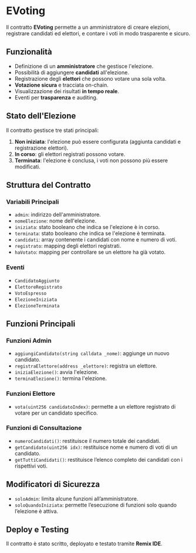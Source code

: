 # EVoting

Il contratto **EVoting** permette a un amministratore di creare elezioni, registrare candidati ed elettori, e contare i voti in modo trasparente e sicuro.

## Funzionalità

- Definizione di un **amministratore** che gestisce l'elezione.
- Possibilità di aggiungere **candidati** all'elezione.
- Registrazione degli **elettori** che possono votare una sola volta.
- **Votazione sicura** e tracciata on-chain.
- Visualizzazione dei risultati **in tempo reale**.
- Eventi per **trasparenza** e auditing.

## Stato dell'Elezione

Il contratto gestisce tre stati principali:

1. **Non iniziata**: l'elezione può essere configurata (aggiunta candidati e registrazione elettori).
2. **In corso**: gli elettori registrati possono votare.
3. **Terminata**: l'elezione è conclusa, i voti non possono più essere modificati.

## Struttura del Contratto

### Variabili Principali

- `admin`: indirizzo dell'amministratore.
- `nomeElezione`: nome dell'elezione.
- `iniziata`: stato booleano che indica se l'elezione è in corso.
- `terminata`: stato booleano che indica se l'elezione è terminata.
- `candidati`: array contenente i candidati con nome e numero di voti.
- `registrato`: mapping degli elettori registrati.
- `haVotato`: mapping per controllare se un elettore ha già votato.

### Eventi

- `CandidatoAggiunto`
- `ElettoreRegistrato`
- `VotoEspresso`
- `ElezioneIniziata`
- `ElezioneTerminata`

## Funzioni Principali

### Funzioni Admin

- `aggiungiCandidato(string calldata _nome)`: aggiunge un nuovo candidato.
- `registraElettore(address _elettore)`: registra un elettore.
- `iniziaElezione()`: avvia l'elezione.
- `terminaElezione()`: termina l'elezione.

### Funzioni Elettore

- `vota(uint256 candidatoIndex)`: permette a un elettore registrato di votare per un candidato specifico.

### Funzioni di Consultazione

- `numeroCandidati()`: restituisce il numero totale dei candidati.
- `getCandidato(uint256 idx)`: restituisce nome e numero di voti di un candidato.
- `getTuttiCandidati()`: restituisce l’elenco completo dei candidati con i rispettivi voti.

## Modificatori di Sicurezza

- `soloAdmin`: limita alcune funzioni all’amministratore.
- `soloQuandoIniziata`: permette l’esecuzione di funzioni solo quando l’elezione è attiva.


## Deploy e Testing

Il contratto è stato scritto, deployato e testato tramite **Remix IDE**.

